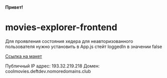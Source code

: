 **Привет!**

# movies-explorer-frontend

Для проявления состояния хедера для неавторизованного пользователя нужно установить в App.js стейт loggedIn в значении false

[Ссылка на макет](https://www.figma.com/file/6btd8i3d5v38WMB0OCrNSR/Diploma?node-id=932%3A3886)

Публичный IP адрес: 193.32.219.218
Домен: coolmovies.deftdev.nomoredomains.club
